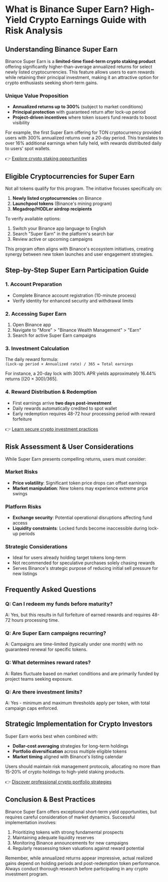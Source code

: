 # What is Binance Super Earn? High-Yield Crypto Earnings Guide with Risk Analysis  

## Understanding Binance Super Earn  

Binance Super Earn is a **limited-time fixed-term crypto staking product** offering significantly higher-than-average annualized returns for select newly listed cryptocurrencies. This feature allows users to earn rewards while retaining their principal investment, making it an attractive option for crypto enthusiasts seeking short-term gains.  

### Unique Value Proposition  
- **Annualized returns up to 300%** (subject to market conditions)  
- **Principal protection** with guaranteed return after lock-up period  
- **Project-driven incentives** where token issuers fund rewards to boost visibility  

For example, the first Super Earn offering for TON cryptocurrency provided users with 300% annualized returns over a 20-day period. This translates to over 16% additional earnings when fully held, with rewards distributed daily to users' spot wallets.  

👉 [Explore crypto staking opportunities](https://bit.ly/okx-bonus)  

## Eligible Cryptocurrencies for Super Earn  

Not all tokens qualify for this program. The initiative focuses specifically on:  
1. **Newly listed cryptocurrencies** on Binance  
2. **Launchpool tokens** (Binance's mining program)  
3. **Megadrop/HODLer airdrop recipients**  

To verify available options:  
1. Switch your Binance app language to English  
2. Search "Super Earn" in the platform's search bar  
3. Review active or upcoming campaigns  

This program often aligns with Binance's ecosystem initiatives, creating synergy between new token launches and user engagement strategies.  

## Step-by-Step Super Earn Participation Guide  

### 1. Account Preparation  
- Complete Binance account registration (10-minute process)  
- Verify identity for enhanced security and withdrawal limits  

### 2. Accessing Super Earn  
1. Open Binance app  
2. Navigate to "More" > "Binance Wealth Management" > "Earn"  
3. Search for active Super Earn campaigns  

### 3. Investment Calculation  
The daily reward formula:  
`(Lock-up period × Annualized rate) / 365 = Total earnings`  

For instance, a 20-day lock with 300% APR yields approximately 16.44% returns [(20 × 300)/365].  

### 4. Reward Distribution & Redemption  
- First earnings arrive **two days post-investment**  
- Daily rewards automatically credited to spot wallet  
- Early redemption requires 48-72 hour processing period with reward forfeiture  

👉 [Learn secure crypto investment practices](https://bit.ly/okx-bonus)  

## Risk Assessment & User Considerations  

While Super Earn presents compelling returns, users must consider:  

### Market Risks  
- **Price volatility**: Significant token price drops can offset earnings  
- **Market manipulation**: New tokens may experience extreme price swings  

### Platform Risks  
- **Exchange security**: Potential operational disruptions affecting fund access  
- **Liquidity constraints**: Locked funds become inaccessible during lock-up periods  

### Strategic Considerations  
- Ideal for users already holding target tokens long-term  
- Not recommended for speculative purchases solely chasing rewards  
- Serves Binance's strategic purpose of reducing initial sell pressure for new listings  

## Frequently Asked Questions  

### Q: Can I redeem my funds before maturity?  
A: Yes, but this results in full forfeiture of earned rewards and requires 48-72 hours processing time.  

### Q: Are Super Earn campaigns recurring?  
A: Campaigns are time-limited (typically under one month) with no guaranteed renewal for specific tokens.  

### Q: What determines reward rates?  
A: Rates fluctuate based on market conditions and are primarily funded by project teams seeking exposure.  

### Q: Are there investment limits?  
A: Yes - minimum and maximum thresholds apply per token, with total campaign caps enforced.  

## Strategic Implementation for Crypto Investors  

Super Earn works best when combined with:  
- **Dollar-cost averaging** strategies for long-term holdings  
- **Portfolio diversification** across multiple eligible tokens  
- **Market timing** aligned with Binance's listing calendar  

Users should maintain risk management protocols, allocating no more than 15-20% of crypto holdings to high-yield staking products.  

👉 [Discover professional crypto portfolio strategies](https://bit.ly/okx-bonus)  

## Conclusion & Best Practices  

Binance Super Earn offers exceptional short-term yield opportunities, but requires careful consideration of market dynamics. Successful implementation involves:  
1. Prioritizing tokens with strong fundamental prospects  
2. Maintaining adequate liquidity reserves  
3. Monitoring Binance announcements for new campaigns  
4. Regularly reassessing token valuations against reward potential  

Remember, while annualized returns appear impressive, actual realized gains depend on holding periods and post-redemption token performance. Always conduct thorough research before participating in any crypto investment program.